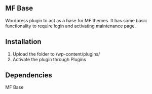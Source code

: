 ## MF Base
Wordpress plugin to act as a base for MF themes. It has some basic functionality to require login and activating maintenance page.

## Installation
1. Upload the folder to /wp-content/plugins/
2. Activate the plugin through Plugins

## Dependencies
MF Base